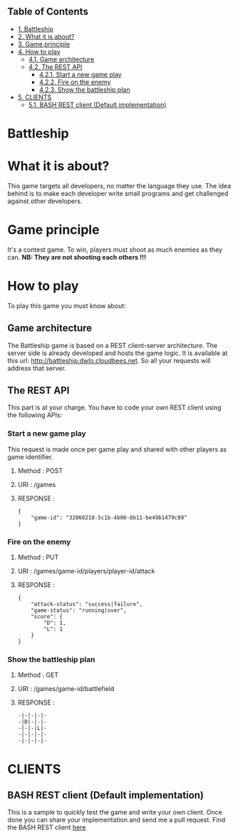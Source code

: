 <div id="table-of-contents">
<h2>Table of Contents</h2>
<div id="text-table-of-contents">
<ul>
<li><a href="#sec-1">1. Battleship</a></li>
<li><a href="#sec-2">2. What it is about?</a></li>
<li><a href="#sec-3">3. Game principle</a></li>
<li><a href="#sec-4">4. How to play</a>
<ul>
<li><a href="#sec-4-1">4.1. Game architecture</a></li>
<li><a href="#sec-4-2">4.2. The REST API</a>
<ul>
<li><a href="#sec-4-2-1">4.2.1. Start a new game play</a></li>
<li><a href="#sec-4-2-2">4.2.2. Fire on the enemy</a></li>
<li><a href="#sec-4-2-3">4.2.3. Show the battleship plan</a></li>
</ul>
</li>
</ul>
</li>
<li><a href="#sec-5">5. CLIENTS</a>
<ul>
<li><a href="#sec-5-1">5.1. BASH REST client (Default implementation)</a></li>
</ul>
</li>
</ul>
</div>
</div>

# Battleship

# What it is about?

This game targets all developers, no  matter the language they use.
The idea behind is to make each developer write small programs and get challenged against other developers.

# Game principle

It's a contest game. To win, players must shoot as much enemies as they can.
**NB: They are not shooting each others !!!**

# How to play

To play this game you must know about:

## Game architecture

The Battleship game is based on a REST client-server architecture.
The server side is already developed and hosts the game logic. It is available at this url:
<http://battleship.dwlo.cloudbees.net>. So all your requests will address that server.

## The REST API

This part is at your charge. You have to code your own REST client using the following APIs:

### Start a new game play

This request is made once per game play and shared with other players as game identifier.

1.  Method   : POST

2.  URI      : /games

3.  RESPONSE :

        {
            "game-id": "32060218-5c1b-4b00-8b11-be49b1479c89"
        }

### Fire on the enemy

1.  Method   : PUT

2.  URI      : /games/game-id/players/player-id/attack

3.  RESPONSE :

        {
            "attack-status": "success|failure",
            "game-status": "running|over",
            "score": {
                "D": 1,
                "L": 1
            }
        }

### Show the battleship plan

1.  Method   : GET

2.  URI      : /games/game-id/battlefield

3.  RESPONSE :

        -|-|-|-|-
        -|D|-|-|-
        -|-|-|L|-
        -|-|-|-|-
        -|-|-|-|-

# CLIENTS

## BASH REST client (Default implementation)

This is a sample to quickly test the game and write your own client. Once
done you can share your implementation and send me a pull request.
Find the BASH REST client [here](https://github.com/Dwlo/battleship/blob/master/bin/battleship-client)
